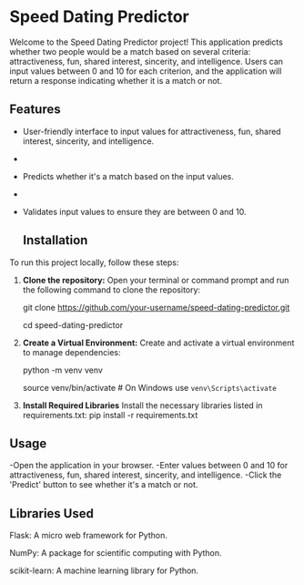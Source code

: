# Speed Dating Predictor
Welcome to the Speed Dating Predictor project! This application predicts whether two people would be a match based on several criteria: attractiveness, fun, shared interest, sincerity, and intelligence. Users can input values between 0 and 10 for each criterion, and the application will return a response indicating whether it is a match or not.

## Features
- User-friendly interface to input values for attractiveness, fun, shared interest, sincerity, and intelligence.
- 
- Predicts whether it's a match based on the input values.
- 
- Validates input values to ensure they are between 0 and 10.

  ## Installation
To run this project locally, follow these steps:

1. **Clone the repository:**
   Open your terminal or command prompt and run the following command to clone the repository:
   
   git clone https://github.com/your-username/speed-dating-predictor.git
   
   cd speed-dating-predictor
3. **Create a Virtual Environment:**
   Create and activate a virtual environment to manage dependencies:
   
   python -m venv venv
   
   source venv/bin/activate  # On Windows use `venv\Scripts\activate`
4. **Install Required Libraries**
   Install the necessary libraries listed in requirements.txt:
   pip install -r requirements.txt

## Usage
-Open the application in your browser.
-Enter values between 0 and 10 for attractiveness, fun, shared interest, sincerity, and intelligence.
-Click the 'Predict' button to see whether it's a match or not.

## Libraries Used
Flask: A micro web framework for Python.

NumPy: A package for scientific computing with Python.

scikit-learn: A machine learning library for Python.

